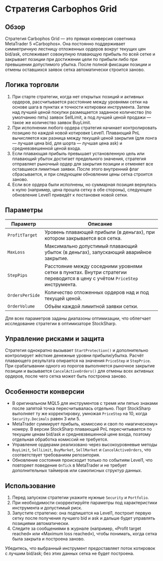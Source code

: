 # Стратегия Carbophos Grid

## Обзор
Стратегия Carbophos Grid — это прямая конверсия советника MetaTrader 5 «Carbophos». Она постоянно поддерживает симметричную лестницу отложенных ордеров вокруг текущих цен bid/ask, отслеживает совокупную плавающую прибыль по всей сетке и закрывает позиции при достижении цели по прибыли либо при превышении допустимого убытка. После полной фиксации позиции и отмены оставшихся заявок сетка автоматически строится заново.

## Логика торговли
1. При старте стратегии, когда нет открытых позиций и активных ордеров, рассчитывается расстояние между уровнями сетки на основе шага в пунктах и точности котировки инструмента. Затем над лучшей ценой покупки размещается заданное количество (по умолчанию пять) заявок SellLimit, а под лучшей ценой продажи — такое же количество заявок BuyLimit.
2. При исполнении любого ордера стратегия начинает контролировать позицию по каждой новой котировке Level1. Плавающий PnL вычисляется как разница между текущей ценой закрытия (для лонга — лучшая цена bid, для шорта — лучшая цена ask) и средневзвешенной ценой входа.
3. Если плавающая прибыль превышает установленную цель или плавающий убыток достигает предельного значения, стратегия отправляет рыночный ордер для закрытия позиции и отменяет все оставшиеся лимитные заявки. После этого внутренний флаг сбрасывается, и при следующем обновлении цены сетка строится заново.
4. Если все ордера были исполнены, но суммарная позиция вернулась к нулю (например, цена прошла сетку в обе стороны), следующее обновление Level1 приведёт к постановке новой сетки.

## Параметры
| Параметр | Описание |
|----------|----------|
| `ProfitTarget` | Уровень плавающей прибыли (в деньгах), при котором закрывается вся сетка. |
| `MaxLoss` | Максимально допустимый плавающий убыток (в деньгах), запускающий аварийное закрытие. |
| `StepPips` | Расстояние между соседними уровнями сетки в пунктах. Внутри стратегии переводится в цену с учётом `PriceStep` инструмента. |
| `OrdersPerSide` | Количество отложенных ордеров над и под текущей ценой. |
| `OrderVolume` | Объём каждой лимитной заявки сетки. |

Для всех параметров заданы диапазоны оптимизации, что облегчает исследование стратегии в оптимизаторе StockSharp.

## Управление рисками и защита
Стратегия однократно вызывает `StartProtection()` и дополнительно контролирует жёсткие денежные уровни прибыли/убытка. Расчёт плавающего результата опирается на значения `PriceStep` и `StepPrice`. При срабатывании одного из порогов выполняется рыночное закрытие позиции и вызывается `CancelActiveOrders()` для отмены всех активных ордеров, после чего сетка может быть построена заново.

## Особенности конверсии
- В оригинальном MQL5 для инструментов с тремя или пятью знаками после запятой точка пересчитывалась отдельно. Порт StockSharp выполняет ту же корректировку, умножая `PriceStep` на 10, когда `Security.Decimals` равен 3 или 5.
- MetaTrader суммирует прибыль, комиссию и своп по «магическому» номеру. В версии StockSharp плавающий PnL пересчитывается по текущим ценам bid/ask и средневзвешенной цене входа, поэтому отдельная обработка комиссий не требуется.
- Управление ордерами реализовано через высокоуровневые методы `BuyLimit`, `SellLimit`, `BuyMarket`, `SellMarket` и `CancelActiveOrders`, что соответствует требованиям репозитория.
- Обновление состояния происходит только по событиям Level1, что повторяет поведение `OnTick` в MetaTrader и не требует дополнительных таймеров или самописных структур данных.

## Использование
1. Перед запуском стратегии укажите нужные `Security` и `Portfolio`.
2. При необходимости скорректируйте параметры под характеристики инструмента и допустимый риск.
3. Запустите стратегию: она подпишется на Level1, построит первую сетку после получения лучшего bid и ask и дальше будет управлять позициями автоматически.
4. Следите за сообщениями в журнале (например, «Profit target reached» или «Maximum loss reached»), чтобы понимать, когда сетка была закрыта и построена заново.

Убедитесь, что выбранный инструмент предоставляет поток котировок с лучшим bid/ask; без этих данных сетка не будет построена.
